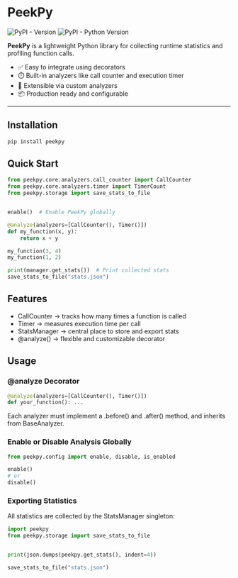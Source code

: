 # PeekPy

![PyPI - Version](https://img.shields.io/pypi/v/peekpy)
![PyPI - Python Version](https://img.shields.io/pypi/pyversions/peekpy)


**PeekPy** is a lightweight Python library for collecting runtime statistics and profiling function calls.

- ✅ Easy to integrate using decorators  
- ⏱️ Built-in analyzers like call counter and execution timer  
- 🧩 Extensible via custom analyzers  
- 📦 Production ready and configurable  

---

## Installation

```bash
pip install peekpy
```

## Quick Start
```python
from peekpy.core.analyzers.call_counter import CallCounter
from peekpy.core.analyzers.timer import TimerCount
from peekpy.storage import save_stats_to_file


enable()  # Enable PeekPy globally

@analyze(analyzers=[CallCounter(), Timer()])
def my_function(x, y):
    return x + y

my_function(3, 4)
my_function(1, 2)

print(manager.get_stats())  # Print collected stats
save_stats_to_file("stats.json")

```

## Features
- CallCounter → tracks how many times a function is called
- Timer → measures execution time per call
- StatsManager → central place to store and export stats
- @analyze() → flexible and customizable decorator

## Usage
### @analyze Decorator
```python
@analyze(analyzers=[CallCounter(), Timer()])
def your_function(): ...

```
Each analyzer must implement a .before() and .after() method, and inherits from BaseAnalyzer.

### Enable or Disable Analysis Globally
```python
from peekpy.config import enable, disable, is_enabled

enable()
# or
disable()
```

### Exporting Statistics
All statistics are collected by the StatsManager singleton:

```python
import peekpy
from peekpy.storage import save_stats_to_file


print(json.dumps(peekpy.get_stats(), indent=4))

save_stats_to_file("stats.json")
```
